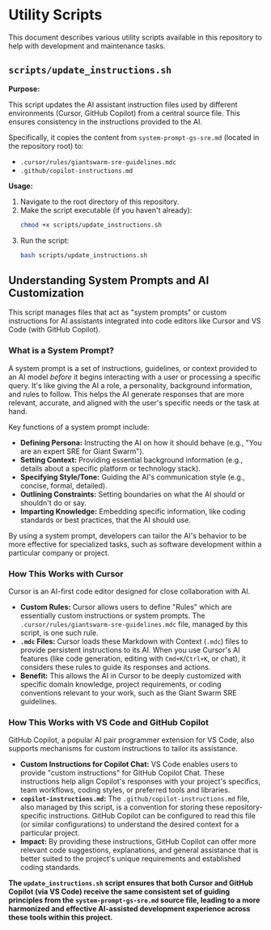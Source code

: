 # Utility Scripts

This document describes various utility scripts available in this repository to help with development and maintenance tasks.

## `scripts/update_instructions.sh`

**Purpose:**

This script updates the AI assistant instruction files used by different environments (Cursor, GitHub Copilot) from a central source file. This ensures consistency in the instructions provided to the AI.

Specifically, it copies the content from `system-prompt-gs-sre.md` (located in the repository root) to:

*   `.cursor/rules/giantswarm-sre-guidelines.mdc`
*   `.github/copilot-instructions.md`

**Usage:**

1.  Navigate to the root directory of this repository.
2.  Make the script executable (if you haven't already):
    ```bash
    chmod +x scripts/update_instructions.sh
    ```
3.  Run the script:
    ```bash
    bash scripts/update_instructions.sh
    ```

## Understanding System Prompts and AI Customization

This script manages files that act as "system prompts" or custom instructions for AI assistants integrated into code editors like Cursor and VS Code (with GitHub Copilot).

### What is a System Prompt?

A system prompt is a set of instructions, guidelines, or context provided to an AI model *before* it begins interacting with a user or processing a specific query. It's like giving the AI a role, a personality, background information, and rules to follow. This helps the AI generate responses that are more relevant, accurate, and aligned with the user's specific needs or the task at hand.

Key functions of a system prompt include:

*   **Defining Persona:** Instructing the AI on how it should behave (e.g., "You are an expert SRE for Giant Swarm").
*   **Setting Context:** Providing essential background information (e.g., details about a specific platform or technology stack).
*   **Specifying Style/Tone:** Guiding the AI's communication style (e.g., concise, formal, detailed).
*   **Outlining Constraints:** Setting boundaries on what the AI should or shouldn't do or say.
*   **Imparting Knowledge:** Embedding specific information, like coding standards or best practices, that the AI should use.

By using a system prompt, developers can tailor the AI's behavior to be more effective for specialized tasks, such as software development within a particular company or project.

### How This Works with Cursor

Cursor is an AI-first code editor designed for close collaboration with AI.

*   **Custom Rules:** Cursor allows users to define "Rules" which are essentially custom instructions or system prompts. The `.cursor/rules/giantswarm-sre-guidelines.mdc` file, managed by this script, is one such rule.
*   **`.mdc` Files:** Cursor loads these Markdown with Context (`.mdc`) files to provide persistent instructions to its AI. When you use Cursor's AI features (like code generation, editing with `Cmd+K`/`Ctrl+K`, or chat), it considers these rules to guide its responses and actions.
*   **Benefit:** This allows the AI in Cursor to be deeply customized with specific domain knowledge, project requirements, or coding conventions relevant to your work, such as the Giant Swarm SRE guidelines.

### How This Works with VS Code and GitHub Copilot

GitHub Copilot, a popular AI pair programmer extension for VS Code, also supports mechanisms for custom instructions to tailor its assistance.

*   **Custom Instructions for Copilot Chat:** VS Code enables users to provide "custom instructions" for GitHub Copilot Chat. These instructions help align Copilot's responses with your project's specifics, team workflows, coding styles, or preferred tools and libraries.
*   **`copilot-instructions.md`:** The `.github/copilot-instructions.md` file, also managed by this script, is a convention for storing these repository-specific instructions. GitHub Copilot can be configured to read this file (or similar configurations) to understand the desired context for a particular project.
*   **Impact:** By providing these instructions, GitHub Copilot can offer more relevant code suggestions, explanations, and general assistance that is better suited to the project's unique requirements and established coding standards.

**The `update_instructions.sh` script ensures that both Cursor and GitHub Copilot (via VS Code) receive the same consistent set of guiding principles from the `system-prompt-gs-sre.md` source file, leading to a more harmonized and effective AI-assisted development experience across these tools within this project.** 